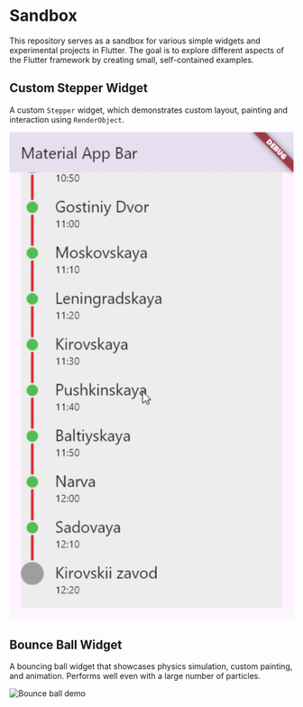 # Sandbox

This repository serves as a sandbox for various simple widgets and experimental projects in Flutter. The goal is to explore different aspects of the Flutter framework by creating small, self-contained examples.

## Custom Stepper Widget
A custom `Stepper` widget, which demonstrates custom layout, painting and interaction using `RenderObject`.

![Stepper demo](.img/stepper_demo.gif)

## Bounce Ball Widget
A bouncing ball widget that showcases physics simulation, custom painting, and animation.
Performs well even with a large number of particles.

![Bounce ball demo](.img/bounce_ball_demo.gif)